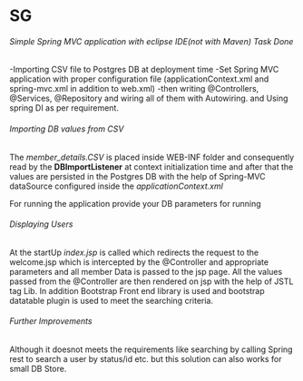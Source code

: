 SG
===============
###### Simple Spring MVC application with eclipse IDE(not with Maven) Task Done

 -Importing CSV file to Postgres DB at deployment time
 -Set Spring MVC application with proper configuration file (applicationContext.xml and spring-mvc.xml in addition to web.xml)
 -then writing @Controllers, @Services, @Repository and wiring all of them with Autowiring. and Using spring DI as per requirement.

###### Importing DB values from CSV

The *member_details.CSV* is placed inside WEB-INF folder and consequently read by the **DBImportListener** at context initialization time and after that the values are persisted in the Postgres DB with the help of Spring-MVC dataSource configured inside the *applicationContext.xml*
	<bean id="dataSource"
		class="org.springframework.jdbc.datasource.DriverManagerDataSource">
		<property name="driverClassName" value="org.postgresql.Driver" />
		<property name="url" value="jdbc:postgresql://localhost:5432/sg" />
		<property name="username" value="postgres" />
		<property name="password" value="postgres" />
	</bean>	

For running the application provide your DB parameters for running

###### Displaying Users

At the startUp *index.jsp* is called which redirects the request to the welcome.jsp which is intercepted by the @Controller and appropriate parameters and all member Data is passed to the jsp page. All the values passed from the @Controller are then rendered on jsp with the help of JSTL tag Lib. In addition Bootstrap Front end library is used and bootstrap datatable plugin is used to meet the searching criteria.


###### Further Improvements

Although it doesnot meets the requirements like searching by calling Spring rest to search a user by status/id etc. but this solution can also works for small DB Store.
